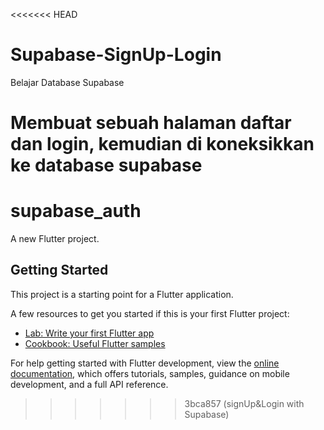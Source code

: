 <<<<<<< HEAD
# Supabase-SignUp-Login
Belajar Database Supabase


Membuat sebuah halaman daftar dan login, kemudian di koneksikkan ke database supabase
=======
# supabase_auth

A new Flutter project.

## Getting Started

This project is a starting point for a Flutter application.

A few resources to get you started if this is your first Flutter project:

- [Lab: Write your first Flutter app](https://docs.flutter.dev/get-started/codelab)
- [Cookbook: Useful Flutter samples](https://docs.flutter.dev/cookbook)

For help getting started with Flutter development, view the
[online documentation](https://docs.flutter.dev/), which offers tutorials,
samples, guidance on mobile development, and a full API reference.
>>>>>>> 3bca857 (signUp&Login with Supabase)
